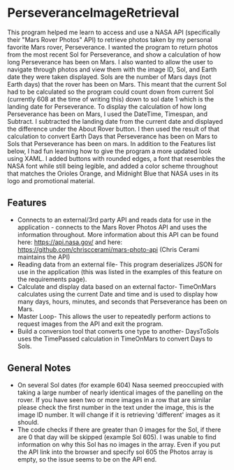 
# PerseveranceImageRetrieval

This program helped me learn to access and use a NASA API (specifically their "Mars Rover Photos" API) to retrieve photos taken by my personal favorite Mars rover, Perseverance. I wanted the program to return photos from the most recent Sol for Perseverance, and show a calculation of how long Perseverance has been on Mars. I also wanted to allow the user to navigate through photos and view them with the image ID, Sol, and Earth date they were taken displayed. Sols are the number of Mars days (not Earth days) that the rover has been on Mars. This meant that the current Sol had to be calculated so the program could count down from current Sol (currently 608 at the time of writing this) down to sol date 1 which is the landing date for Perseverance. To display the calculation of how long Perseverance has been on Mars, I used the DateTime, Timespan, and Subtract. I subtracted the landing date from the current date and displayed the difference under the About Rover button. I then used the result of that calculation to convert Earth Days that Perseverance has been on Mars to Sols that Perseverance has been on mars. In addition to the Features list below, I had fun learning how to give the program a more updated look using XAML. I added buttons with rounded edges, a font that resembles the NASA font while still being legible, and added a color scheme throughout that matches the Orioles Orange, and Midnight Blue that NASA uses in its logo and promotional material. 



## Features


- Connects to an external/3rd party API and reads data for use in the application - connects to the Mars Rover Photos API and uses the information throughout. More information about this API can be found here: https://api.nasa.gov/ and here: https://github.com/chrisccerami/mars-photo-api (Chris Cerami maintains the API)
- Reading data from an external file- This program deserializes JSON for use in the application (this was listed in the examples of this feature on the requirements page).
- Calculate and display data based on an external factor- TimeOnMars calculates using the current Date and time and is used to display how many days, hours, minutes, and seconds that Perseverance has been on Mars.
- Master Loop- This allows the user to repeatedly perform actions to request images from the API and exit the program.
- Build a conversion tool that converts one type to another- DaysToSols uses the TimePassed calculation in TimeOnMars to convert Days to Sols.


## General Notes


- On several Sol dates (for example 604) Nasa seemed preoccupied with taking a large number of nearly identical images of the panelling on the rover. If you have seen two or more images in a row that are similar please check the first number in the text under the image, this is the image ID number. It will change if it is retrieving 'different' images as it should.
- The code checks if there are greater than 0 images for the Sol, if there are 0 that day will be skipped (example Sol 605). I was unable to find information on why this Sol has no images in the array. Even if you put the API link into the browser and specify sol 605 the Photos array is empty, so the issue seems to be on the API end.


